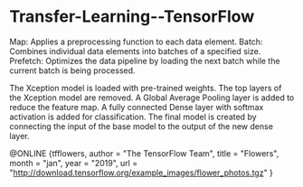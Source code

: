 # Transfer-Learning--TensorFlow

Map: Applies a preprocessing function to each data element.
Batch: Combines individual data elements into batches of a specified size.
Prefetch: Optimizes the data pipeline by loading the next batch while the current batch is being processed.

The Xception model is loaded with pre-trained weights.
The top layers of the Xception model are removed.
A Global Average Pooling layer is added to reduce the feature map.
A fully connected Dense layer with softmax activation is added for classification.
The final model is created by connecting the input of the base model to the output of the new dense layer.


@ONLINE {tfflowers,
author = "The TensorFlow Team",
title = "Flowers",
month = "jan",
year = "2019",
url = "http://download.tensorflow.org/example_images/flower_photos.tgz" }
